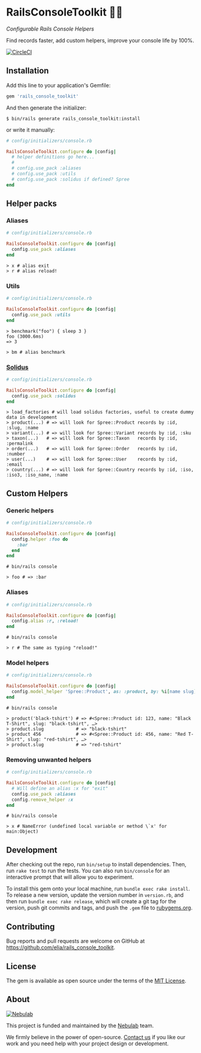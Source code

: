 # RailsConsoleToolkit 🔧🧰

*Configurable Rails Console Helpers*

Find records faster, add custom helpers, improve your console life by 100%.

[![CircleCI](https://img.shields.io/circleci/build/github/nebulab/rails_console_toolkit/master?logo=circleci)](https://circleci.com/gh/nebulab/rails_console_toolkit)

## Installation

Add this line to your application's Gemfile:

```ruby
gem 'rails_console_toolkit'
```

And then generate the initializer:

```
$ bin/rails generate rails_console_toolkit:install
```

or write it manually:

```ruby
# config/initializers/console.rb

RailsConsoleToolkit.configure do |config|
  # helper definitions go here...
  #
  # config.use_pack :aliases
  # config.use_pack :utils
  # config.use_pack :solidus if defined? Spree
end
```

## Helper packs

### Aliases

```ruby
# config/initializers/console.rb

RailsConsoleToolkit.configure do |config|
  config.use_pack :aliases
end
```

```
> x # alias exit
> r # alias reload!
```


### Utils

```ruby
# config/initializers/console.rb

RailsConsoleToolkit.configure do |config|
  config.use_pack :utils
end
```

```
> benchmark("foo") { sleep 3 }
foo (3000.6ms)
=> 3

> bm # alias benchmark
```


### [Solidus](https://solidus.io)

```ruby
# config/initializers/console.rb

RailsConsoleToolkit.configure do |config|
  config.use_pack :solidus
end
```

```
> load_factories # will load solidus factories, useful to create dummy data in development
> product(...) # => will look for Spree::Product records by :id, :slug, :name
> variant(...) # => will look for Spree::Variant records by :id, :sku
> taxon(...)   # => will look for Spree::Taxon   records by :id, :permalink
> order(...)   # => will look for Spree::Order   records by :id, :number
> user(...)    # => will look for Spree::User    records by :id, :email
> country(...) # => will look for Spree::Country records by :id, :iso, :iso3, :iso_name, :name
```

## Custom Helpers

### Generic helpers

```ruby
# config/initializers/console.rb

RailsConsoleToolkit.configure do |config|
  config.helper :foo do
    :bar
  end
end
```

```
# bin/rails console

> foo # => :bar
```

### Aliases

```ruby
# config/initializers/console.rb

RailsConsoleToolkit.configure do |config|
  config.alias :r, :reload!
end
```

```
# bin/rails console

> r # The same as typing "reload!"
```

### Model helpers

```ruby
# config/initializers/console.rb

RailsConsoleToolkit.configure do |config|
  config.model_helper 'Spree::Product', as: :product, by: %i[name slug]
end
```


```
# bin/rails console

> product('black-tshirt') # => #<Spree::Product id: 123, name: "Black T-Shirt", slug: "black-tshirt", …>
> product.slug            # => "black-tshirt"
> product 456             # => #<Spree::Product id: 456, name: "Red T-Shirt", slug: "red-tshirt", …>
> product.slug            # => "red-tshirt"
```

### Removing unwanted helpers

```ruby
# config/initializers/console.rb

RailsConsoleToolkit.configure do |config|
  # Will define an alias :x for "exit"
  config.use_pack :aliases
  config.remove_helper :x
end
```

```
# bin/rails console

> x # NameError (undefined local variable or method \`x' for main:Object)
```

## Development

After checking out the repo, run `bin/setup` to install dependencies. Then, run `rake test` to run the tests. You can also run `bin/console` for an interactive prompt that will allow you to experiment.

To install this gem onto your local machine, run `bundle exec rake install`. To release a new version, update the version number in `version.rb`, and then run `bundle exec rake release`, which will create a git tag for the version, push git commits and tags, and push the `.gem` file to [rubygems.org](https://rubygems.org).

## Contributing

Bug reports and pull requests are welcome on GitHub at https://github.com/elia/rails_console_toolkit.

## License

The gem is available as open source under the terms of the [MIT License](https://opensource.org/licenses/MIT).

## About

[![Nebulab][nebulab-logo]][nebulab]

This project is funded and maintained by the [Nebulab][nebulab] team.

We firmly believe in the power of open-source. [Contact us][contact-us] if you
like our work and you need help with your project design or development.

[nebulab]: https://nebulab.it/
[nebulab-logo]: https://nebulab.it/assets/images/public/logo.svg
[contact-us]: https://nebulab.it/contact-us/
